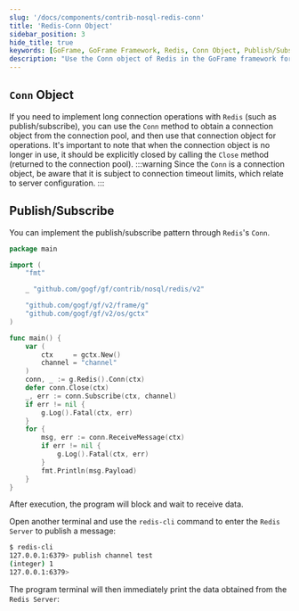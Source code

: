```yaml
---
slug: '/docs/components/contrib-nosql-redis-conn'
title: 'Redis-Conn Object'
sidebar_position: 3
hide_title: true
keywords: [GoFrame, GoFrame Framework, Redis, Conn Object, Publish/Subscribe, Connection Pool, Long Connection, Connection Timeout, Subscription Mode, Publish Mode]
description: "Use the Conn object of Redis in the GoFrame framework for long connection operations, such as publish/subscribe functions. Obtain the connection object through a connection pool for operations, while paying attention to connection object timeout issues and closure operations after use. The example code demonstrates implementing the publish/subscribe pattern through Conn, with the program printing data obtained from the Redis Server on the terminal."
---
```


## `Conn` Object

If you need to implement long connection operations with `Redis` (such as publish/subscribe), you can use the `Conn` method to obtain a connection object from the connection pool, and then use that connection object for operations. It's important to note that when the connection object is no longer in use, it should be explicitly closed by calling the `Close` method (returned to the connection pool).
:::warning
Since the `Conn` is a connection object, be aware that it is subject to connection timeout limits, which relate to server configuration.
:::
## Publish/Subscribe

You can implement the publish/subscribe pattern through `Redis`'s `Conn`.

```go
package main

import (
    "fmt"

    _ "github.com/gogf/gf/contrib/nosql/redis/v2"

    "github.com/gogf/gf/v2/frame/g"
    "github.com/gogf/gf/v2/os/gctx"
)

func main() {
    var (
        ctx     = gctx.New()
        channel = "channel"
    )
    conn, _ := g.Redis().Conn(ctx)
    defer conn.Close(ctx)
    _, err := conn.Subscribe(ctx, channel)
    if err != nil {
        g.Log().Fatal(ctx, err)
    }
    for {
        msg, err := conn.ReceiveMessage(ctx)
        if err != nil {
            g.Log().Fatal(ctx, err)
        }
        fmt.Println(msg.Payload)
    }
}
```

After execution, the program will block and wait to receive data.

Open another terminal and use the `redis-cli` command to enter the `Redis Server` to publish a message:

```bash
$ redis-cli
127.0.0.1:6379> publish channel test
(integer) 1
127.0.0.1:6379>
```

The program terminal will then immediately print the data obtained from the `Redis Server`:

```test
```